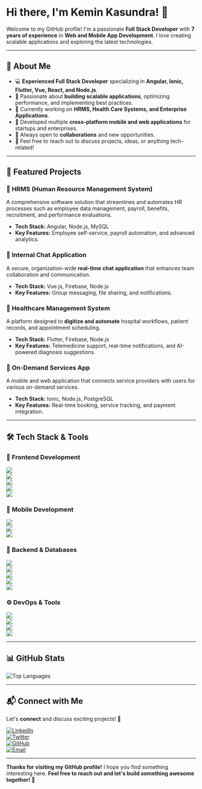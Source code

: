 # Hi there, I'm Kemin Kasundra! 👋  

Welcome to my GitHub profile! I'm a passionate **Full Stack Developer** with **7 years of experience** in **Web and Mobile App Development**. I love creating scalable applications and exploring the latest technologies.

---

## 🚀 About Me  

- 💻 **Experienced Full Stack Developer** specializing in **Angular, Ionic, Flutter, Vue, React, and Node.js**.  
- 🔧 Passionate about **building scalable applications**, optimizing performance, and implementing best practices.  
- 🌱 Currently working on **HRMS, Health Care Systems, and Enterprise Applications**.  
- 📱 Developed multiple **cross-platform mobile and web applications** for startups and enterprises.  
- 👯 Always open to **collaborations** and new opportunities.  
- 💬 Feel free to reach out to discuss projects, ideas, or anything tech-related!  

---

## 📌 Featured Projects  

### 🏢 **HRMS (Human Resource Management System)**  
A comprehensive software solution that streamlines and automates HR processes such as employee data management, payroll, benefits, recruitment, and performance evaluations.  
- **Tech Stack:** Angular, Node.js, MySQL  
- **Key Features:** Employee self-service, payroll automation, and advanced analytics.  

### 💬 **Internal Chat Application**  
A secure, organization-wide **real-time chat application** that enhances team collaboration and communication.  
- **Tech Stack:** Vue.js, Firebase, Node.js  
- **Key Features:** Group messaging, file sharing, and notifications.  

### 🏥 **Healthcare Management System**  
A platform designed to **digitize and automate** hospital workflows, patient records, and appointment scheduling.  
- **Tech Stack:** Flutter, Firebase, Node.js  
- **Key Features:** Telemedicine support, real-time notifications, and AI-powered diagnosis suggestions.  

### 📲 **On-Demand Services App**  
A mobile and web application that connects service providers with users for various on-demand services.  
- **Tech Stack:** Ionic, Node.js, PostgreSQL  
- **Key Features:** Real-time booking, service tracking, and payment integration.  

---

## 🛠️ Tech Stack & Tools  

### 🚀 **Frontend Development**  
![](https://img.shields.io/badge/JavaScript-F7DF1E?style=for-the-badge&logo=javascript&logoColor=black)  
![](https://img.shields.io/badge/TypeScript-3178C6?style=for-the-badge&logo=typescript&logoColor=white)  
![](https://img.shields.io/badge/Angular-DD0031?style=for-the-badge&logo=angular&logoColor=white)  
![](https://img.shields.io/badge/Vue.js-4FC08D?style=for-the-badge&logo=vue.js&logoColor=white)  
![](https://img.shields.io/badge/React-61DAFB?style=for-the-badge&logo=react&logoColor=black)  

### 📱 **Mobile Development**  
![](https://img.shields.io/badge/Flutter-02569B?style=for-the-badge&logo=flutter&logoColor=white)  
![](https://img.shields.io/badge/Ionic-3880FF?style=for-the-badge&logo=ionic&logoColor=white)  
![](https://img.shields.io/badge/Capacitor-119EFF?style=for-the-badge&logo=capacitor&logoColor=white)  

### 🔧 **Backend & Databases**  
![](https://img.shields.io/badge/Node.js-339933?style=for-the-badge&logo=node.js&logoColor=white)  
![](https://img.shields.io/badge/Express.js-000000?style=for-the-badge&logo=express&logoColor=white)  
![](https://img.shields.io/badge/MySQL-4479A1?style=for-the-badge&logo=mysql&logoColor=white)  
![](https://img.shields.io/badge/PostgreSQL-336791?style=for-the-badge&logo=postgresql&logoColor=white)  
![](https://img.shields.io/badge/Firebase-FFCA28?style=for-the-badge&logo=firebase&logoColor=black)  

### ⚙️ **DevOps & Tools**  
![](https://img.shields.io/badge/Git-F05032?style=for-the-badge&logo=git&logoColor=white)  
![](https://img.shields.io/badge/GitHub-181717?style=for-the-badge&logo=github&logoColor=white)  
![](https://img.shields.io/badge/Docker-2496ED?style=for-the-badge&logo=docker&logoColor=white)  
![](https://img.shields.io/badge/Postman-FF6C37?style=for-the-badge&logo=postman&logoColor=white)  

---

## 📊 GitHub Stats  

![Top Languages](https://github-readme-stats.vercel.app/api/top-langs/?username=keminkasundra&layout=compact&theme=radical)  

---

## 📬 Connect with Me  

Let's **connect** and discuss exciting projects! 🚀  

[![LinkedIn](https://img.shields.io/badge/LinkedIn-0077B5?style=for-the-badge&logo=linkedin&logoColor=white)][linkedin]  
[![Twitter](https://img.shields.io/badge/Twitter-1DA1F2?style=for-the-badge&logo=twitter&logoColor=white)][twitter]  
[![GitHub](https://img.shields.io/badge/GitHub-100000?style=for-the-badge&logo=github&logoColor=white)][github]  
[![Email](https://img.shields.io/badge/Gmail-D14836?style=for-the-badge&logo=gmail&logoColor=white)][email]  

---

**Thanks for visiting my GitHub profile!** I hope you find something interesting here. **Feel free to reach out and let's build something awesome together!** 🚀  

[linkedin]: https://in.linkedin.com/in/kemin-kasundra-b48b93161  
[twitter]: https://twitter.com/keminkasundra  
[github]: https://github.com/keminkasundra  
[email]: mailto:keminkasundra@gmail.com  
